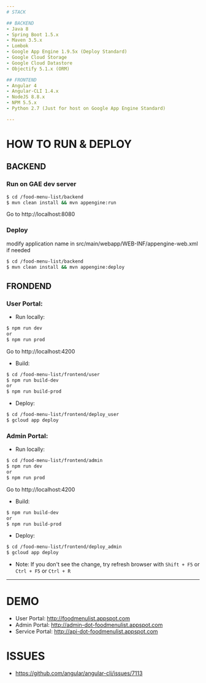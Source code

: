 ```yaml
---
# STACK

## BACKEND
- Java 8
- Spring Boot 1.5.x
- Maven 3.5.x
- Lombok
- Google App Engine 1.9.5x (Deploy Standard)
- Google Cloud Storage
- Google Cloud Datastore
- Objectify 5.1.x (ORM)

## FRONTEND
- Angular 4
- Angular-CLI 1.4.x
- NodeJS 8.8.x
- NPM 5.5.x
- Python 2.7 (Just for host on Google App Engine Standard)

---
```

# HOW TO RUN & DEPLOY

## BACKEND

### Run on GAE dev server
```bash
$ cd /food-menu-list/backend
$ mvn clean install && mvn appengine:run
```

Go to http://localhost:8080

### Deploy

modify application name in src/main/webapp/WEB-INF/appengine-web.xml if needed
```bash
$ cd /food-menu-list/backend
$ mvn clean install && mvn appengine:deploy
```

## FRONDEND

### User Portal:

- Run locally:
```bash
$ npm run dev
or
$ npm run prod
```

Go to http://localhost:4200

- Build:
```bash
$ cd /food-menu-list/frontend/user
$ npm run build-dev
or
$ npm run build-prod
```

- Deploy:
```bash
$ cd /food-menu-list/frontend/deploy_user
$ gcloud app deploy
```

### Admin Portal:

- Run locally:
```bash
$ cd /food-menu-list/frontend/admin
$ npm run dev
or
$ npm run prod
```

Go to http://localhost:4200

- Build:

```bash
$ npm run build-dev
or
$ npm run build-prod
```

- Deploy:
```bash
$ cd /food-menu-list/frontend/deploy_admin
$ gcloud app deploy
```

- Note: If you don't see the change, try refresh browser with `Shift + F5` or `Ctrl + F5` or `Ctrl + R`

---
# DEMO
- User Portal:    http://foodmenulist.appspot.com
- Admin Portal:   http://admin-dot-foodmenulist.appspot.com
- Service Portal: http://api-dot-foodmenulist.appspot.com

# ISSUES
- https://github.com/angular/angular-cli/issues/7113